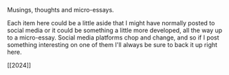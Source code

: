 Musings, thoughts and micro-essays.

Each item here could be a little aside that I might have normally posted to social media or it could be something a little more developed, all the way up to a micro-essay. Social media platforms chop and change, and so if I post something interesting on one of them I'll always be sure to back it up right here. 

[[2024]]

